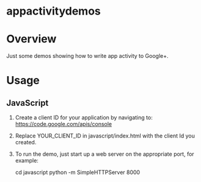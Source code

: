 appactivitydemos
================
# Overview
Just some demos showing how to write app activity to Google+.

# Usage

## JavaScript

1. Create a client ID for your application by navigating to:
  https://code.google.com/apis/console

2. Replace YOUR_CLIENT_ID  in javascript/index.html with the client Id you 
created.

3. To run the demo, just start up a web server on the appropriate port, for example:

    cd javascript
    python -m SimpleHTTPServer 8000
